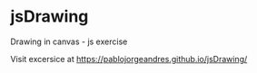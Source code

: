 # jsDrawing
Drawing in canvas - js exercise

Visit excersice at https://pablojorgeandres.github.io/jsDrawing/

